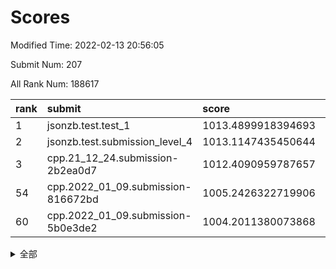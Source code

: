 # Scores

Modified Time: 2022-02-13 20:56:05

Submit Num: 207

All Rank Num: 188617

| rank |               submit               |       score        |       sigma        | pk_num |
| :--- | :--------------------------------- | :----------------- | :----------------- | :----- |
| 1    | jsonzb.test.test_1                 | 1013.4899918394693 | 0.8221218549952175 | 3649   |
| 2    | jsonzb.test.submission_level_4     | 1013.1147435450644 | 0.8399380025568243 | 3644   |
| 3    | cpp.21_12_24.submission-2b2ea0d7   | 1012.4090959787657 | 0.7792631107024696 | 3640   |
| 54   | cpp.2022_01_09.submission-816672bd | 1005.2426322719906 | 0.7099240835644397 | 3644   |
| 60   | cpp.2022_01_09.submission-5b0e3de2 | 1004.2011380073868 | 0.7256028637613862 | 3645   |


<details>
<summary>全部</summary>

| rank |                 submit                 |       score        |       sigma        | pk_num |
| :--- | :------------------------------------- | :----------------- | :----------------- | :----- |
| 1    | jsonzb.test.test_1                     | 1013.4899918394693 | 0.8221218549952175 | 3649   |
| 2    | jsonzb.test.submission_level_4         | 1013.1147435450644 | 0.8399380025568243 | 3644   |
| 3    | cpp.21_12_24.submission-2b2ea0d7       | 1012.4090959787657 | 0.7792631107024696 | 3640   |
| 4    | gobigger.level_3.submission_level_3_9  | 1011.4519834405256 | 0.7739769382654093 | 3647   |
| 5    | gobigger.level_3.submission_level_3_12 | 1011.1428308086254 | 0.7463603276914242 | 3644   |
| 6    | gobigger.level_3.submission_level_3_38 | 1011.1379908527002 | 0.7636513112923129 | 3646   |
| 7    | gobigger.level_3.submission_level_3_3  | 1010.8293522781416 | 0.747006797979327  | 3649   |
| 8    | gobigger.level_3.submission_level_3_40 | 1010.826537011666  | 0.761926587063354  | 3645   |
| 9    | gobigger.level_3.submission_level_3_2  | 1010.7253296043438 | 0.7873774626575748 | 3641   |
| 10   | gobigger.level_3.submission_level_3_7  | 1010.7059743664777 | 0.7542467948580198 | 3645   |
| 11   | gobigger.level_3.submission_level_3_31 | 1010.6079378918588 | 0.7632306425001993 | 3639   |
| 12   | gobigger.level_3.submission_level_3_27 | 1010.5685657853295 | 0.7645082502133846 | 3643   |
| 13   | gobigger.level_3.submission_level_3_5  | 1010.3196063768148 | 0.7725966535195911 | 3643   |
| 14   | gobigger.level_3.submission_level_3_42 | 1010.3182760602788 | 0.7664540172707052 | 3648   |
| 15   | gobigger.level_3.submission_level_3_44 | 1010.2815654403795 | 0.7569490422668461 | 3642   |
| 16   | gobigger.level_3.submission_level_3_15 | 1010.2617472030878 | 0.7903450012397307 | 3646   |
| 17   | gobigger.level_3.submission_level_3_29 | 1010.2364155230334 | 0.7685511552345453 | 3643   |
| 18   | gobigger.level_3.submission_level_3_13 | 1010.2080159288315 | 0.7653515266809481 | 3645   |
| 19   | gobigger.level_3.submission_level_3_43 | 1010.2048746926174 | 0.7633891141685867 | 3648   |
| 20   | gobigger.level_3.submission_level_3_41 | 1010.1969684797393 | 0.7717937346106141 | 3644   |
| 21   | gobigger.level_3.submission_level_3_26 | 1010.1502072395541 | 0.7775910531327461 | 3645   |
| 22   | gobigger.level_3.submission_level_3_23 | 1010.1275053671206 | 0.7757501010647536 | 3643   |
| 23   | gobigger.level_3.submission_level_3_39 | 1010.124059941392  | 0.7621576346566122 | 3641   |
| 24   | gobigger.level_3.submission_level_3_1  | 1010.0054284378203 | 0.7601440544813127 | 3645   |
| 25   | gobigger.level_3.submission_level_3_49 | 1009.9963789834406 | 0.7590508914255669 | 3643   |
| 26   | gobigger.level_3.submission_level_3_14 | 1009.9962137532945 | 0.7541773197418139 | 3647   |
| 27   | gobigger.level_3.submission_level_3_33 | 1009.9630810110781 | 0.7486341897269778 | 3642   |
| 28   | gobigger.level_3.submission_level_3_24 | 1009.9525524142417 | 0.7519671819568262 | 3644   |
| 29   | gobigger.level_3.submission_level_3_11 | 1009.9251166007882 | 0.7759553090599739 | 3649   |
| 30   | gobigger.level_3.submission_level_3_20 | 1009.9078290606107 | 0.7730980102112694 | 3644   |
| 31   | gobigger.level_3.submission_level_3_28 | 1009.9002348907152 | 0.7463760922032943 | 3647   |
| 32   | gobigger.level_3.submission_level_3_46 | 1009.7434220802784 | 0.7677646958343869 | 3646   |
| 33   | gobigger.level_3.submission_level_3_4  | 1009.7243986648834 | 0.743483331022305  | 3651   |
| 34   | gobigger.level_3.submission_level_3_16 | 1009.6280535160156 | 0.758665647953986  | 3645   |
| 35   | gobigger.level_3.submission_level_3_30 | 1009.6056198073538 | 0.7553358021914673 | 3645   |
| 36   | gobigger.level_3.submission_level_3_47 | 1009.5833890267269 | 0.7560830172820502 | 3644   |
| 37   | gobigger.level_3.submission_level_3_36 | 1009.5737210047042 | 0.7579052231246397 | 3650   |
| 38   | gobigger.level_3.submission_level_3_19 | 1009.5502218259785 | 0.7514016264122094 | 3644   |
| 39   | gobigger.level_3.submission_level_3_6  | 1009.5143752254465 | 0.734482688519414  | 3647   |
| 40   | gobigger.level_3.submission_level_3_8  | 1009.22807266106   | 0.7253528391286963 | 3647   |
| 41   | gobigger.level_3.submission_level_3_48 | 1009.2002294344344 | 0.7743976855860913 | 3644   |
| 42   | gobigger.level_3.submission_level_3_10 | 1009.1051177360674 | 0.771185794035964  | 3648   |
| 43   | gobigger.level_3.submission_level_3_21 | 1009.0794219309956 | 0.7458477573905822 | 3647   |
| 44   | gobigger.level_3.submission_level_3_45 | 1008.9795151648932 | 0.7436151507831581 | 3645   |
| 45   | gobigger.level_3.submission_level_3_35 | 1008.9768941223248 | 0.7669463055800957 | 3645   |
| 46   | gobigger.level_3.submission_level_3_37 | 1008.8982521499346 | 0.751607932963368  | 3649   |
| 47   | gobigger.level_3.submission_level_3_0  | 1008.8640605229809 | 0.7437567762411602 | 3641   |
| 48   | gobigger.level_3.submission_level_3_25 | 1008.8219667415236 | 0.7491466684237742 | 3646   |
| 49   | gobigger.level_3.submission_level_3_18 | 1008.6662605176402 | 0.7313927602945829 | 3648   |
| 50   | gobigger.level_3.submission_level_3_34 | 1008.548858018973  | 0.7500369896329099 | 3642   |
| 51   | gobigger.level_3.submission_level_3_32 | 1008.5392810500201 | 0.7465908842147299 | 3645   |
| 52   | gobigger.level_3.submission_level_3_17 | 1008.509824227871  | 0.7466347412669865 | 3646   |
| 53   | gobigger.level_3.submission_level_3_22 | 1008.4793463425966 | 0.725803904750556  | 3647   |
| 54   | cpp.2022_01_09.submission-816672bd     | 1005.2426322719906 | 0.7099240835644397 | 3644   |
| 55   | gobigger.level_1.submission_level_1_22 | 1004.6192022136407 | 0.7145704503673793 | 3646   |
| 56   | gobigger.level_1.submission_level_1_37 | 1004.3816962572535 | 0.7226771583994921 | 3644   |
| 57   | gobigger.level_1.submission_level_1_17 | 1004.2915621135894 | 0.7217016219935557 | 3644   |
| 58   | gobigger.level_1.submission_level_1_32 | 1004.2122154769359 | 0.714576718121287  | 3642   |
| 59   | gobigger.level_1.submission_level_1_16 | 1004.2023160972177 | 0.7205629510816858 | 3645   |
| 60   | cpp.2022_01_09.submission-5b0e3de2     | 1004.2011380073868 | 0.7256028637613862 | 3645   |
| 61   | gobigger.level_1.submission_level_1_1  | 1004.1595401850019 | 0.7202258663840134 | 3641   |
| 62   | gobigger.level_1.submission_level_1_4  | 1004.1503987000401 | 0.724841455734761  | 3647   |
| 63   | gobigger.level_1.submission_level_1_45 | 1004.0935266543164 | 0.726801814239387  | 3649   |
| 64   | gobigger.level_1.submission_level_1_24 | 1004.0547295215879 | 0.7075368829684784 | 3647   |
| 65   | gobigger.level_1.submission_level_1_7  | 1004.0388010754731 | 0.718409212316349  | 3638   |
| 66   | gobigger.level_1.submission_level_1_39 | 1004.0167166155455 | 0.7273989735600298 | 3643   |
| 67   | gobigger.level_1.submission_level_1_27 | 1003.9784042058589 | 0.7110108148072757 | 3644   |
| 68   | gobigger.level_1.submission_level_1_6  | 1003.9696336426326 | 0.7268029536110338 | 3642   |
| 69   | gobigger.level_1.submission_level_1_47 | 1003.9045060593329 | 0.7138234388078296 | 3643   |
| 70   | gobigger.level_1.submission_level_1_13 | 1003.8882897481407 | 0.7291842688333158 | 3650   |
| 71   | gobigger.level_1.submission_level_1_44 | 1003.8559088381496 | 0.7222997745810091 | 3646   |
| 72   | gobigger.level_1.submission_level_1_5  | 1003.8294933905624 | 0.7193132311356498 | 3644   |
| 73   | gobigger.level_1.submission_level_1_35 | 1003.72310531711   | 0.7067513770898288 | 3647   |
| 74   | gobigger.level_1.submission_level_1_41 | 1003.6203069018865 | 0.713801588375199  | 3650   |
| 75   | gobigger.level_1.submission_level_1_2  | 1003.6137078432484 | 0.7157602922125753 | 3646   |
| 76   | gobigger.level_1.submission_level_1_49 | 1003.532998050496  | 0.7268052860107713 | 3642   |
| 77   | gobigger.level_1.submission_level_1_33 | 1003.4876153865408 | 0.7120894306551924 | 3642   |
| 78   | gobigger.level_1.submission_level_1_29 | 1003.4041683192205 | 0.7112668374993314 | 3651   |
| 79   | gobigger.level_1.submission_level_1_36 | 1003.4000387792984 | 0.7120028664078881 | 3650   |
| 80   | gobigger.level_1.submission_level_1_15 | 1003.3977865476634 | 0.7160855767381229 | 3642   |
| 81   | gobigger.level_1.submission_level_1_34 | 1003.2755584674468 | 0.710761176477496  | 3644   |
| 82   | gobigger.level_1.submission_level_1_19 | 1003.2285321580307 | 0.7175283780677916 | 3647   |
| 83   | gobigger.level_1.submission_level_1_11 | 1003.20357796238   | 0.7190314704356932 | 3639   |
| 84   | gobigger.level_1.submission_level_1_0  | 1003.1090364524902 | 0.718337757537826  | 3646   |
| 85   | gobigger.level_1.submission_level_1_18 | 1003.0851668647838 | 0.7187461512171538 | 3646   |
| 86   | gobigger.level_1.submission_level_1_30 | 1003.0443286189213 | 0.7077318705632816 | 3642   |
| 87   | gobigger.level_1.submission_level_1_23 | 1003.0083778644455 | 0.7012570161985158 | 3643   |
| 88   | gobigger.level_1.submission_level_1_43 | 1002.8284447486934 | 0.7089818213691951 | 3645   |
| 89   | gobigger.level_1.submission_level_1_10 | 1002.8007823120157 | 0.7177844144605385 | 3643   |
| 90   | gobigger.level_1.submission_level_1_21 | 1002.6884425084386 | 0.7064531100703877 | 3639   |
| 91   | gobigger.level_1.submission_level_1_9  | 1002.6860537558704 | 0.7103928946051477 | 3639   |
| 92   | gobigger.level_1.submission_level_1_20 | 1002.6025695893704 | 0.708065398052566  | 3649   |
| 93   | gobigger.level_1.submission_level_1_48 | 1002.5824980347998 | 0.7107206301436999 | 3646   |
| 94   | gobigger.level_1.submission_level_1_26 | 1002.5741112357945 | 0.7177966010585412 | 3646   |
| 95   | gobigger.level_1.submission_level_1_3  | 1002.5534645152813 | 0.7123966678734158 | 3640   |
| 96   | gobigger.level_1.submission_level_1_8  | 1002.3873590619181 | 0.7089368022563505 | 3648   |
| 97   | gobigger.level_1.submission_level_1_31 | 1002.3203485224676 | 0.7201651775764744 | 3643   |
| 98   | gobigger.level_1.submission_level_1_14 | 1002.3065935556928 | 0.7189938549478949 | 3642   |
| 99   | gobigger.level_1.submission_level_1_40 | 1002.2260911591688 | 0.7157233742020318 | 3643   |
| 100  | gobigger.level_1.submission_level_1_38 | 1002.177618088182  | 0.7016674041798986 | 3651   |
| 101  | gobigger.level_1.submission_level_1_46 | 1002.1027520028246 | 0.7051799661305587 | 3647   |
| 102  | gobigger.level_1.submission_level_1_42 | 1002.0759292092146 | 0.7230097412283767 | 3644   |
| 103  | gobigger.level_1.submission_level_1_12 | 1002.0368954378048 | 0.7245009489284239 | 3652   |
| 104  | gobigger.level_1.submission_level_1_25 | 1001.9831389084753 | 0.7070519123597553 | 3638   |
| 105  | gobigger.level_1.submission_level_1_28 | 1001.519463800935  | 0.7150865511941463 | 3643   |
| 106  | gobigger.random.submission_random_25   | 997.693547757817   | 0.7086048120599058 | 3645   |
| 107  | gobigger.random.submission_random_36   | 997.5180464447961  | 0.7112510323278148 | 3646   |
| 108  | gobigger.random.submission_random_39   | 997.1872054646659  | 0.7071774589013108 | 3644   |
| 109  | gobigger.random.submission_random_13   | 996.8789377055148  | 0.7219249196095343 | 3644   |
| 110  | gobigger.random.submission_random_26   | 996.7160016118514  | 0.7205998265372996 | 3650   |
| 111  | gobigger.random.submission_random_18   | 996.7051924661484  | 0.7040677956823477 | 3640   |
| 112  | gobigger.random.submission_random_47   | 996.6894932428609  | 0.7123023592028952 | 3641   |
| 113  | gobigger.random.submission_random_12   | 996.6466535770697  | 0.7112775110772073 | 3648   |
| 114  | gobigger.random.submission_random_37   | 996.5611771039225  | 0.713590378923219  | 3641   |
| 115  | gobigger.random.submission_random_21   | 996.5139844869421  | 0.7052537547176004 | 3642   |
| 116  | gobigger.random.submission_random_30   | 996.5126380837835  | 0.7233345209945592 | 3644   |
| 117  | gobigger.random.submission_random_10   | 996.4991550734671  | 0.7004039833276723 | 3640   |
| 118  | gobigger.random.submission_random_33   | 996.4413316154693  | 0.7097165942130838 | 3646   |
| 119  | gobigger.random.submission_random_5    | 996.4398868891301  | 0.7336223554702016 | 3644   |
| 120  | gobigger.random.submission_random_34   | 996.436832923324   | 0.7187023239582156 | 3646   |
| 121  | gobigger.random.submission_random_29   | 996.3739172117374  | 0.7098329544175631 | 3646   |
| 122  | gobigger.random.submission_random_38   | 996.3717638278004  | 0.7102560626700483 | 3650   |
| 123  | gobigger.random.submission_random_44   | 996.3607481969382  | 0.7239468936747948 | 3646   |
| 124  | gobigger.random.submission_random_48   | 996.318805425356   | 0.7077109648969063 | 3644   |
| 125  | gobigger.random.submission_random_7    | 996.237138178242   | 0.7242944814187784 | 3645   |
| 126  | gobigger.random.submission_random_22   | 996.1726084610001  | 0.7194318679853107 | 3648   |
| 127  | gobigger.random.submission_random_15   | 996.1611352127237  | 0.711207719531314  | 3651   |
| 128  | gobigger.random.submission_random_4    | 996.1319222732409  | 0.7090618259603932 | 3645   |
| 129  | gobigger.random.submission_random_24   | 996.1000495226882  | 0.7175446801852298 | 3645   |
| 130  | gobigger.random.submission_random_42   | 995.9966576898911  | 0.7027625132730307 | 3641   |
| 131  | gobigger.random.submission_random_8    | 995.9608658415458  | 0.7000830613217914 | 3644   |
| 132  | gobigger.random.submission_random_19   | 995.9581232010283  | 0.7046352899894511 | 3641   |
| 133  | gobigger.random.submission_random_2    | 995.9146126191931  | 0.7125594484357174 | 3641   |
| 134  | gobigger.random.submission_random_1    | 995.8936277443631  | 0.7188428514596059 | 3644   |
| 135  | gobigger.random.submission_random_40   | 995.8807783365584  | 0.7165502167843203 | 3647   |
| 136  | gobigger.random.submission_random_6    | 995.8695391193831  | 0.7139561538539876 | 3641   |
| 137  | gobigger.random.submission_random_31   | 995.7920933508797  | 0.7093533131302129 | 3642   |
| 138  | gobigger.random.submission_random_11   | 995.7644163401654  | 0.7076061570573454 | 3646   |
| 139  | gobigger.random.submission_random_0    | 995.7537947246179  | 0.7175226722635419 | 3644   |
| 140  | gobigger.random.submission_random_41   | 995.7288038926285  | 0.7197573896132795 | 3646   |
| 141  | gobigger.random.submission_random_16   | 995.6942780695751  | 0.7133856705305908 | 3648   |
| 142  | gobigger.random.submission_random_45   | 995.6249034679639  | 0.7167387341871999 | 3642   |
| 143  | gobigger.random.submission_random_23   | 995.6105579606321  | 0.7154941481054596 | 3647   |
| 144  | gobigger.random.submission_random_49   | 995.6045352376049  | 0.7122482059262137 | 3647   |
| 145  | gobigger.random.submission_random_46   | 995.5642991570567  | 0.7117326616903471 | 3648   |
| 146  | gobigger.random.submission_random_28   | 995.5580719905781  | 0.7078034953510414 | 3648   |
| 147  | gobigger.random.submission_random_14   | 995.4135157670336  | 0.7010122247459853 | 3644   |
| 148  | gobigger.random.submission_random_32   | 995.3717624699092  | 0.7066579711900342 | 3642   |
| 149  | gobigger.random.submission_random_20   | 995.2839456315601  | 0.722457339239727  | 3642   |
| 150  | gobigger.random.submission_random_17   | 995.2095768766806  | 0.7184069833762816 | 3648   |
| 151  | gobigger.random.submission_random_27   | 995.0729890794402  | 0.7289065051060892 | 3645   |
| 152  | gobigger.random.submission_random_35   | 994.9632012304988  | 0.7216866536047137 | 3649   |
| 153  | gobigger.random.submission_random_3    | 994.9170363193329  | 0.7253020148316464 | 3648   |
| 154  | gobigger.random.submission_random_43   | 994.5674420156782  | 0.7179756480730384 | 3644   |
| 155  | gobigger.level_2.submission_level_2_24 | 994.4770907978308  | 0.7229888448233175 | 3643   |
| 156  | gobigger.random.submission_random_9    | 994.3107425364168  | 0.715264547127634  | 3644   |
| 157  | gobigger.level_2.submission_level_2_46 | 993.7254991291337  | 0.7343275213413201 | 3646   |
| 158  | gobigger.level_2.submission_level_2_49 | 993.6308412496367  | 0.722657966892069  | 3651   |
| 159  | gobigger.level_2.submission_level_2_13 | 993.5163416712761  | 0.7321003586270692 | 3644   |
| 160  | gobigger.level_2.submission_level_2_45 | 993.4864634169065  | 0.7506458237715433 | 3641   |
| 161  | gobigger.level_2.submission_level_2_42 | 993.4784538680514  | 0.7454772360065384 | 3643   |
| 162  | gobigger.level_2.submission_level_2_1  | 993.3535786695346  | 0.7476601200078625 | 3645   |
| 163  | gobigger.level_2.submission_level_2_8  | 993.126163219005   | 0.7418095778690101 | 3643   |
| 164  | gobigger.level_2.submission_level_2_36 | 993.0031946142492  | 0.7537436650860256 | 3646   |
| 165  | gobigger.level_2.submission_level_2_4  | 992.7815904568517  | 0.7624542893850388 | 3652   |
| 166  | gobigger.level_2.submission_level_2_26 | 992.7567168561421  | 0.7379319556814339 | 3648   |
| 167  | gobigger.level_2.submission_level_2_10 | 992.7387908437761  | 0.7460399659644836 | 3645   |
| 168  | gobigger.level_2.submission_level_2_17 | 992.7284325987911  | 0.7377825731691183 | 3646   |
| 169  | gobigger.level_2.submission_level_2_43 | 992.6013064709534  | 0.7391062927704408 | 3641   |
| 170  | gobigger.level_2.submission_level_2_9  | 992.5495086209467  | 0.7487371045511823 | 3641   |
| 171  | gobigger.level_2.submission_level_2_38 | 992.5459769368573  | 0.742651488762509  | 3645   |
| 172  | gobigger.level_2.submission_level_2_29 | 992.4497194883754  | 0.7439248727155313 | 3645   |
| 173  | gobigger.level_2.submission_level_2_23 | 992.4048271284274  | 0.7343981601016651 | 3647   |
| 174  | gobigger.level_2.submission_level_2_39 | 992.3668877438204  | 0.750583953252981  | 3644   |
| 175  | gobigger.level_2.submission_level_2_31 | 992.3077110164903  | 0.7430744978635877 | 3643   |
| 176  | gobigger.level_2.submission_level_2_12 | 992.1601088215207  | 0.7373928042038242 | 3643   |
| 177  | gobigger.level_2.submission_level_2_40 | 992.1001779319325  | 0.7417295280904611 | 3645   |
| 178  | gobigger.level_2.submission_level_2_25 | 992.0937841322448  | 0.7480925432073942 | 3643   |
| 179  | gobigger.level_2.submission_level_2_22 | 992.0771123778494  | 0.7503011991544296 | 3644   |
| 180  | gobigger.level_2.submission_level_2_41 | 992.0516712259363  | 0.7450190004928384 | 3644   |
| 181  | gobigger.level_2.submission_level_2_2  | 992.0002110979876  | 0.7445588388550555 | 3645   |
| 182  | gobigger.level_2.submission_level_2_16 | 991.9393519300191  | 0.7388924798994422 | 3639   |
| 183  | gobigger.level_2.submission_level_2_15 | 991.8812078094899  | 0.7585328552594856 | 3643   |
| 184  | gobigger.level_2.submission_level_2_20 | 991.8507988678757  | 0.7582849985176405 | 3645   |
| 185  | gobigger.level_2.submission_level_2_3  | 991.8146399688587  | 0.7432980994297633 | 3645   |
| 186  | gobigger.level_2.submission_level_2_19 | 991.8092215049792  | 0.7434316794761066 | 3646   |
| 187  | gobigger.level_2.submission_level_2_0  | 991.7646615407534  | 0.7498977104139379 | 3647   |
| 188  | gobigger.level_2.submission_level_2_5  | 991.7607054713781  | 0.7588471908330848 | 3642   |
| 189  | gobigger.level_2.submission_level_2_37 | 991.6932093902133  | 0.7505667219252629 | 3646   |
| 190  | gobigger.level_2.submission_level_2_28 | 991.5589335781536  | 0.7497116745809647 | 3649   |
| 191  | gobigger.level_2.submission_level_2_30 | 991.537259689456   | 0.7417631389205074 | 3643   |
| 192  | gobigger.level_2.submission_level_2_7  | 991.5212656413606  | 0.7720003246574695 | 3650   |
| 193  | gobigger.level_2.submission_level_2_11 | 991.5150465759498  | 0.7537699841251088 | 3648   |
| 194  | gobigger.level_2.submission_level_2_35 | 991.4821965481503  | 0.7415523230934578 | 3643   |
| 195  | gobigger.level_2.submission_level_2_27 | 991.4783019476727  | 0.7554075029955899 | 3646   |
| 196  | gobigger.level_2.submission_level_2_33 | 991.453113046357   | 0.7604619400674135 | 3645   |
| 197  | gobigger.level_2.submission_level_2_32 | 991.4010880027201  | 0.7532999742405952 | 3641   |
| 198  | gobigger.level_2.submission_level_2_34 | 991.3877209958337  | 0.7349912252188002 | 3644   |
| 199  | gobigger.level_2.submission_level_2_21 | 991.230851053167   | 0.762155263512513  | 3644   |
| 200  | gobigger.level_2.submission_level_2_48 | 991.1863066601057  | 0.7777225296446514 | 3639   |
| 201  | gobigger.level_2.submission_level_2_14 | 991.1568153033601  | 0.7526812101013002 | 3643   |
| 202  | gobigger.level_2.submission_level_2_44 | 991.0974297458342  | 0.7263520489945179 | 3640   |
| 203  | gobigger.level_2.submission_level_2_47 | 990.7745320803352  | 0.7857305588118378 | 3650   |
| 204  | gobigger.level_2.submission_level_2_18 | 990.7543954580636  | 0.7593644948783945 | 3641   |
| 205  | gobigger.level_2.submission_level_2_6  | 990.3662072853826  | 0.7619476092548824 | 3647   |
| 206  | gobigger.none.submission_none_1        | 978.5782787619103  | 1.1817701976654638 | 3642   |
| 207  | gobigger.none.submission_none_0        | 975.9307430882507  | 1.4781372730580749 | 3644   |

</details>